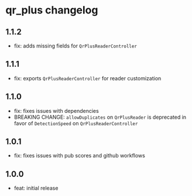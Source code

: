 # qr_plus changelog

## 1.1.2

- fix: adds missing fields for `QrPlusReaderController`

## 1.1.1

- fix: exports `QrPlusReaderController` for reader customization

## 1.1.0

- fix: fixes issues with dependencies
- BREAKING CHANGE: `allowDuplicates` on `QrPlusReader` is deprecated in favor of `DetectionSpeed` on `QrPlusReaderController`

## 1.0.1

- fix: fixes issues with pub scores and github workflows

## 1.0.0

- feat: initial release
